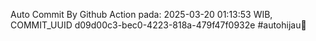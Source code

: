 Auto Commit By Github Action pada: 2025-03-20 01:13:53 WIB, COMMIT_UUID d09d00c3-bec0-4223-818a-479f47f0932e #autohijau🗿
